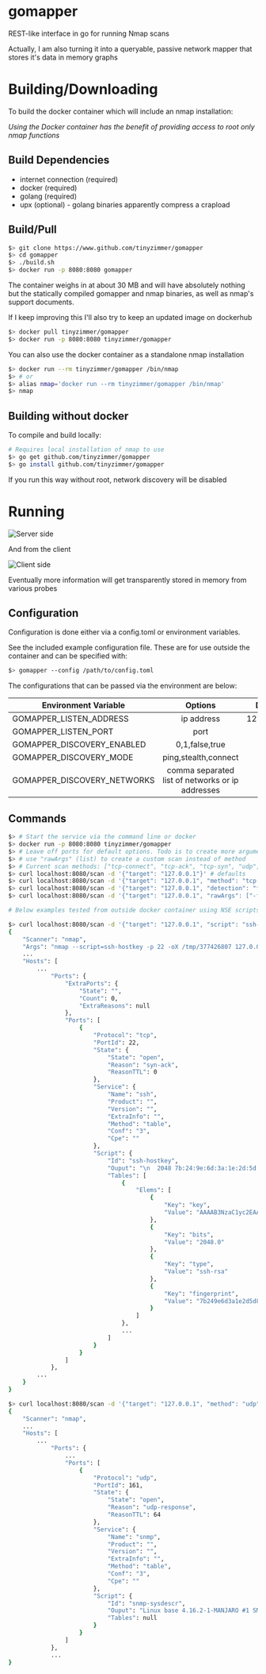# gomapper
REST-like interface in go for running Nmap scans

Actually, I am also turning it into a queryable, passive network mapper that stores it's data in memory graphs

# Building/Downloading

To build the docker container which will include an nmap installation:

*Using the Docker container has the benefit of providing access to root only nmap functions*

## Build Dependencies
* internet connection (required)
* docker (required)
* golang (required)
* upx (optional) - golang binaries apparently compress a crapload

## Build/Pull

```bash
$> git clone https://www.github.com/tinyzimmer/gomapper
$> cd gomapper
$> ./build.sh
$> docker run -p 8080:8080 gomapper
```
The container weighs in at about 30 MB and will have absolutely nothing but the statically compiled gomapper and nmap binaries, as well as nmap's support documents.

If I keep improving this I'll also try to keep an updated image on dockerhub

```bash
$> docker pull tinyzimmer/gomapper
$> docker run -p 8080:8080 tinyzimmer/gomapper
```

You can also use the docker container as a standalone nmap installation

```bash
$> docker run --rm tinyzimmer/gomapper /bin/nmap
$> # or
$> alias nmap='docker run --rm tinyzimmer/gomapper /bin/nmap'
$> nmap
```

## Building without docker

To compile and build locally:

```bash
# Requires local installation of nmap to use
$> go get github.com/tinyzimmer/gomapper
$> go install github.com/tinyzimmer/gomapper
```

If you run this way without root, network discovery will be disabled

# Running

![Server side](doc/server.apng)

And from the client

![Client side](doc/client.apng)

Eventually more information will get transparently stored in memory from various probes

## Configuration

Configuration is done either via a config.toml or environment variables.

See the included example configuration file. These are for use outside the container and can be specified with:

```bash
$> gomapper --config /path/to/config.toml
```

The configurations that can be passed via the environment are below:

|Environment Variable|Options|Default|
|----------|:-------------:|------:|
|GOMAPPER_LISTEN_ADDRESS|ip address|127.0.0.1|
|GOMAPPER_LISTEN_PORT|port|8080|
|GOMAPPER_DISCOVERY_ENABLED|0,1,false,true|true|
|GOMAPPER_DISCOVERY_MODE|ping,stealth,connect|ping|
|GOMAPPER_DISCOVERY_NETWORKS|comma separated list of networks or ip addresses|none|

## Commands

```bash
$> # Start the service via the command line or docker
$> docker run -p 8080:8080 tinyzimmer/gomapper
$> # Leave off ports for default options. Todo is to create more argument generation functions for different scan types and switches
$> # use "rawArgs" (list) to create a custom scan instead of method
$> # Current scan methods: ["tcp-connect", "tcp-ack", "tcp-syn", "udp", "ping"]
$> curl localhost:8080/scan -d '{"target": "127.0.0.1"}' # defaults
$> curl localhost:8080/scan -d '{"target": "127.0.0.1", "method": "tcp-connect", "ports": "22,8080"}'
$> curl localhost:8080/scan -d '{"target": "127.0.0.1", "detection": "full", "ports": "8080"}'
$> curl localhost:8080/scan -d '{"target": "127.0.0.1", "rawArgs": ["-f", "--data-length", "200", "-T3"]}'

# Below examples tested from outside docker container using NSE scripts and service detection

$> curl localhost:8080/scan -d '{"target": "127.0.0.1", "script": "ssh-hostkey", "ports": "22"}'
{
    "Scanner": "nmap",
    "Args": "nmap --script=ssh-hostkey -p 22 -oX /tmp/377426807 127.0.0.1",
    ...
    "Hosts": [
        ...
            "Ports": {
                "ExtraPorts": {
                    "State": "",
                    "Count": 0,
                    "ExtraReasons": null
                },
                "Ports": [
                    {
                        "Protocol": "tcp",
                        "PortId": 22,
                        "State": {
                            "State": "open",
                            "Reason": "syn-ack",
                            "ReasonTTL": 0
                        },
                        "Service": {
                            "Name": "ssh",
                            "Product": "",
                            "Version": "",
                            "ExtraInfo": "",
                            "Method": "table",
                            "Conf": "3",
                            "Cpe": ""
                        },
                        "Script": {
                            "Id": "ssh-hostkey",
                            "Ouput": "\n  2048 7b:24:9e:6d:3a:1e:2d:5d:80:cc:fc:7a:84:a6:76:30 (RSA)\n  256 6d:bd:61:77:f7:0e:c6:18:05:ae:76:b7:48:23:cf:21 (ECDSA)\n  256 90:dc:9a:d0:c9:3a:42:4e:73:0c:51:b6:ce:86:60:08 (ED25519)",
                            "Tables": [
                                {
                                    "Elems": [
                                        {
                                            "Key": "key",
                                            "Value": "AAAAB3NzaC1yc2EAAAADAQABAAABAQDJmIxQQbk9y5Z+YfljWN98MlZnC52jR0cgMtxFItxmDVywkREhKOayjiHdA71+oMsJYKH3iDfO5hudtiDfbA83MfzdBJ6oFtVhUhldxDXb+R68fiHftUUZRuezvOrHUmyzsUE7TozJLIXp9xiew9aNPMZUb4urS1LHlu7irgRlAjgm9oXVB+vxwpcCsURahV6Nnr2cjhUK4/1R5QVrN4hE7sZbXue9FQCLst5jZUrN/KyulHXPijC/L5gknYci53diXv50kYpQ2+k498kS3t7VWGOgKCSQnCWrXrh5pRw3xDqxyMDUf6hYm5QWzKrRfLvEF5uyfFuQWaAvQmF4PRkd"
                                        },
                                        {
                                            "Key": "bits",
                                            "Value": "2048.0"
                                        },
                                        {
                                            "Key": "type",
                                            "Value": "ssh-rsa"
                                        },
                                        {
                                            "Key": "fingerprint",
                                            "Value": "7b249e6d3a1e2d5d80ccfc7a84a67630"
                                        }
                                    ]
                                },
                                ...
                            ]
                        }
                    }
                ]
            },
        ...
    }
}

$> curl localhost:8080/scan -d '{"target": "127.0.0.1", "method": "udp", "script": "snmp-sysdescr", "scriptArgs": "creds.snmp=public", "ports": "161"}'
{
    "Scanner": "nmap",
    ...
    "Hosts": [
        ...
            "Ports": {
                ...
                "Ports": [
                    {
                        "Protocol": "udp",
                        "PortId": 161,
                        "State": {
                            "State": "open",
                            "Reason": "udp-response",
                            "ReasonTTL": 64
                        },
                        "Service": {
                            "Name": "snmp",
                            "Product": "",
                            "Version": "",
                            "ExtraInfo": "",
                            "Method": "table",
                            "Conf": "3",
                            "Cpe": ""
                        },
                        "Script": {
                            "Id": "snmp-sysdescr",
                            "Ouput": "Linux base 4.16.2-1-MANJARO #1 SMP PREEMPT Thu Apr 12 17:46:07 UTC 2018 x86_64\n  System uptime: 5m23.92s (32392 timeticks)",
                            "Tables": null
                        }
                    }
                ]
            },
            ...
}
```

